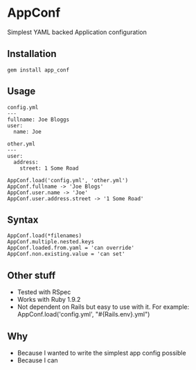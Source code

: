 AppConf
=======
Simplest YAML backed Application configuration

Installation
----------------------------------
    gem install app_conf

Usage
----------------------------------
    config.yml
    ---
    fullname: Joe Bloggs
    user:
      name: Joe

    other.yml
    ---
    user:
      address:
        street: 1 Some Road

    AppConf.load('config.yml', 'other.yml')
    AppConf.fullname -> 'Joe Blogs'
    AppConf.user.name -> 'Joe'
    AppConf.user.address.street -> '1 Some Road'

Syntax
----------------------------------
    AppConf.load(*filenames)
    AppConf.multiple.nested.keys
    AppConf.loaded.from.yaml = 'can override'
    AppConf.non.existing.value = 'can set'

Other stuff
----------------------------------
* Tested with RSpec
* Works with Ruby 1.9.2
* Not dependent on Rails but easy to use with it. For example:
    AppConf.load('config.yml', "#{Rails.env}.yml")

Why
----------------------------------
* Because I wanted to write the simplest app config possible
* Because I can

